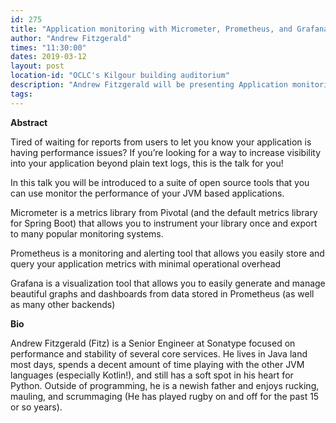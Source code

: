 ```yaml
---
id: 275
title: "Application monitoring with Micrometer, Prometheus, and Grafana"
author: "Andrew Fitzgerald"
times: "11:30:00"
dates: 2019-03-12
layout: post
location-id: "OCLC's Kilgour building auditorium"  
description: "Andrew Fitzgerald will be presenting Application monitoring with Micrometer, Prometheus, and Grafana"
tags: 
---
```

**Abstract**

Tired of waiting for reports from users to let you know your application is having performance issues? If you’re looking for a way to increase visibility into your application beyond plain text logs, this is the talk for you!

In this talk you will be introduced to a suite of open source tools that you can use monitor the performance of your JVM based applications.

Micrometer is a metrics library from Pivotal (and the default metrics library for Spring Boot) that allows you to instrument your library once and export to many popular monitoring systems.

Prometheus is a monitoring and alerting tool that allows you easily store and query your application metrics with minimal operational overhead

Grafana is a visualization tool that allows you to easily generate and manage beautiful graphs and dashboards from data stored in Prometheus (as well as many other backends)

**Bio**

Andrew Fitzgerald (Fitz) is a Senior Engineer at Sonatype focused on performance and stability of several core services. He lives in Java land most days, spends a decent amount of time playing with the other JVM languages (especially Kotlin!), and still has a soft spot in his heart for Python. Outside of programming, he is a newish father and enjoys rucking, mauling, and scrummaging (He has played rugby on and off for the past 15 or so years).